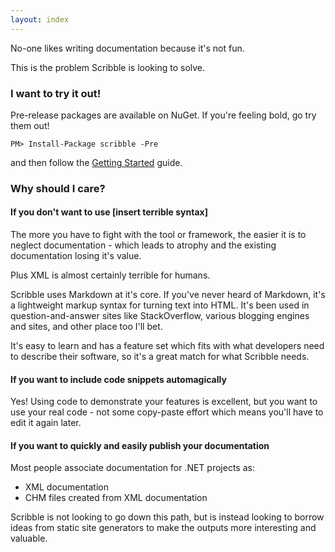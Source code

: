 ```yaml
---
layout: index
---
```


No-one likes writing documentation because it's not fun. 

This is the problem Scribble is looking to solve.

### I want to try it out!

Pre-release packages are available on NuGet. If you're feeling bold, go try them out!

<div class="nuget-badge">
  <p><code>PM&gt; Install-Package scribble -Pre</code></p>
</div>

and then follow the [Getting Started](/scribble/pages/getting-started.html) guide.

### Why should I care?

#### If you don't want to use [insert terrible syntax]

The more you have to fight with the tool or framework, the easier it is to neglect documentation - which leads to atrophy and the existing documentation losing it's value.

Plus XML is almost certainly terrible for humans.

Scribble uses Markdown at it's core. If you've never heard of Markdown, it's a lightweight markup syntax for turning text into HTML. It's been used in question-and-answer sites like StackOverflow, various blogging engines and sites, and other place too I'll bet.

It's easy to learn and has a feature set which fits with what developers need to describe their software, so it's a great match for what Scribble needs.

#### If you want to include code snippets automagically

Yes! Using code to demonstrate your features is excellent, but you want to use your real code - not some copy-paste effort which means you'll have to edit it again later.

#### If you want to quickly and easily publish your documentation

Most people associate documentation for .NET projects as:

 - XML documentation
 - CHM files created from XML documentation

Scribble is not looking to go down this path, but is instead looking to borrow ideas from static site generators to make the outputs more interesting and valuable.